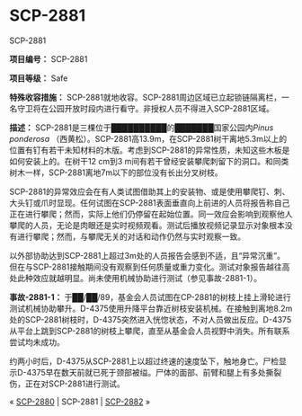 # SCP-2881
                        




SCP-2881



**项目编号：** SCP-2881

**项目等级：** Safe

**特殊收容措施：** SCP-2881就地收容。SCP-2881周边区域已立起锁链隔离栏，一名守卫将在公园开放时段内进行看守。非授权人员不得进入SCP-2881区域。

**描述：** SCP-2881是三棵位于██████████的███████国家公园内*Pinus ponderosa* （西黄松）。SCP-2881高13.9m，在SCP-2881树干离地5.3m以上的位置有钉有若干未知材料的木版。考虑到SCP-2881的异常性质，未知这些木板是如何安装上的。在树干12 cm到3 m间有若干曾经安装攀爬刺留下的洞口。和同类树木一样，SCP-2881离地7m以下的部位没有长出分叉树枝。

SCP-2881的异常效应会在有人类试图借助其上的安装物、或是使用攀爬钉、刺、大头钉或爪时显现。任何试图在SCP-2881表面垂直向上前进的人员将报告称自己正在进行攀爬；然而，实际上他们仍停留在起始位置。同一效应会影响到观察他人攀爬的人员，无论是肉眼还是实时视频观看。测试后播放视频记录显示对象根本没有进行攀爬；然而，与攀爬无关的对话和动作仍然与实时观察一致。

以外部协助达到SCP-2881上超过3m处的人员报告会感到不适，且“异常沉重”。但在与SCP-2881接触期间没有观察到任何质量或重力变化。测试对象报告越往高处此种效应就越明显。尚未使用机械协助进行测试（参见事故-2881-1）。

**事故-2881-1：** 于██/██/89，基金会人员试图在CP-2881的树枝上挂上滑轮进行测试机械协助攀升。D-4375使用升降平台靠近树枝安装机械。在接触到离地8.2m处的SCP-2881树枝时，D-4375突然进入恍惚状态，不对人员做出反应。D-4375从平台上跳到SCP-2881的树枝上攀爬，直至从基金会人员视野中消失。所有联系尝试均未成功。

约两小时后，D-4375从SCP-2881上以超过终速的速度坠下，触地身亡。尸检显示D-4375早在数天前就已死于颈部被缢。尸体的面部、前臂和腿上有多处撕裂伤，正在对SCP-2881进行测试。



« [SCP-2880](/scp-2880) | SCP-2881 | [SCP-2882](/scp-2882) »





                    
